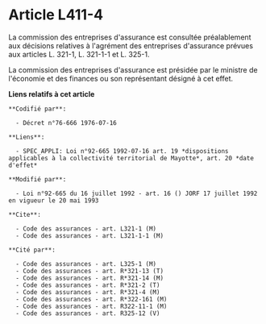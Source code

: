 # Article L411-4

La commission des entreprises d'assurance est consultée préalablement aux décisions relatives à l'agrément des entreprises
d'assurance prévues aux articles L. 321-1, L. 321-1-1 et L. 325-1.

La commission des entreprises d'assurance est présidée par le ministre de l'économie et des finances ou son représentant
désigné à cet effet.

**Liens relatifs à cet article**

	**Codifié par**:

	  - Décret n°76-666 1976-07-16

	**Liens**:

	  - SPEC_APPLI: Loi n°92-665 1992-07-16 art. 19 *dispositions applicables à la collectivité territorial de Mayotte*, art. 20 *date d'effet*

	**Modifié par**:

	  - Loi n°92-665 du 16 juillet 1992 - art. 16 () JORF 17 juillet 1992 en vigueur le 20 mai 1993

	**Cite**:

	  - Code des assurances - art. L321-1 (M)
	  - Code des assurances - art. L321-1-1 (M)

	**Cité par**:

	  - Code des assurances - art. L325-1 (M)
	  - Code des assurances - art. R*321-13 (T)
	  - Code des assurances - art. R*321-14 (M)
	  - Code des assurances - art. R*321-2 (T)
	  - Code des assurances - art. R*321-4 (M)
	  - Code des assurances - art. R*322-161 (M)
	  - Code des assurances - art. R322-11-1 (M)
	  - Code des assurances - art. R325-12 (V)
